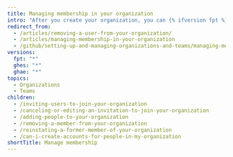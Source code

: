 ```yaml
---
title: Managing membership in your organization
intro: "After you create your organization, you can {% ifversion fpt %}invite people to become{% else %}add people as{% endif %} members of the organization. You can also remove members of the organization, and reinstate former members."
redirect_from:
  - /articles/removing-a-user-from-your-organization/
  - /articles/managing-membership-in-your-organization
  - /github/setting-up-and-managing-organizations-and-teams/managing-membership-in-your-organization
versions:
  fpt: "*"
  ghes: "*"
  ghae: "*"
topics:
  - Organizations
  - Teams
children:
  - /inviting-users-to-join-your-organization
  - /canceling-or-editing-an-invitation-to-join-your-organization
  - /adding-people-to-your-organization
  - /removing-a-member-from-your-organization
  - /reinstating-a-former-member-of-your-organization
  - /can-i-create-accounts-for-people-in-my-organization
shortTitle: Manage membership
---
```


<!-- else -->
